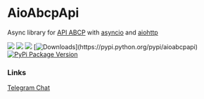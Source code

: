 
# AioAbcpApi
Async library for [API ABCP](https://www.abcp.ru/wiki/ABCP.API "API ABCP") with [asyncio](https://docs.python.org/3/library/asyncio.html "asyncio") and [aiohttp](https://github.com/aio-libs/aiohttp "aiohttp")

![](https://img.shields.io/github/stars/bl4ckm45k/aioabcpapi.svg) 
![](https://img.shields.io/github/forks/bl4ckm45k/aioabcpapi.svg)
![](https://img.shields.io/github/issues/bl4ckm45k/aioabcpapi.svg)
[![Downloads](https://img.shields.io/pypi/dm/aioabcpapi.svg?)](https://pypi.python.org/pypi/aioabcpapi)
[![PyPi Package Version](https://img.shields.io/pypi/v/aioabcpapi)](https://pypi.python.org/pypi/aioabcpapi)


### Links

[Telegram Chat](https://t.me/aioabcpapi "Telegram Chat")
